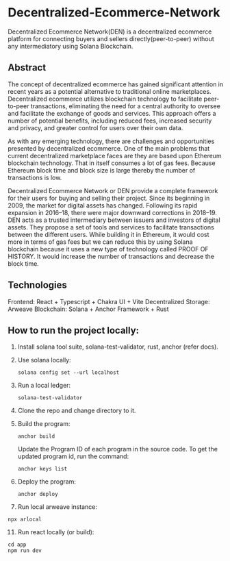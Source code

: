# Decentralized-Ecommerce-Network

Decentralized Ecommerce Network(DEN) is a decentralized ecommerce platform for connecting buyers and sellers directly(peer-to-peer) without any intermediatory using Solana Blockchain.

## Abstract

The concept of decentralized ecommerce has gained significant attention in recent years
as a potential alternative to traditional online marketplaces. Decentralized ecommerce
utilizes blockchain technology to facilitate peer-to-peer transactions, eliminating the need
for a central authority to oversee and facilitate the exchange of goods and services. This
approach offers a number of potential benefits, including reduced fees, increased security
and privacy, and greater control for users over their own data.

As with any emerging technology, there are challenges and opportunities presented by
decentralized ecommerce. One of the main problems that current decentralized
marketplace faces are they are based upon Ethereum blockchain technology. That in itself
consumes a lot of gas fees. Because Ethereum block time and block size is large thereby
the number of transactions is low.

Decentralized Ecommerce Network or DEN provide a complete framework for their users for
buying and selling their project. Since its beginning in 2009, the market for digital assets
has changed. Following its rapid expansion in 2016–18, there were major downward
corrections in 2018–19. DEN acts as a trusted intermediary between issuers and
investors of digital assets. They propose a set of tools and services to facilitate
transactions between the different users. While building it in Ethereum, it would cost more in terms of
gas fees but we can reduce this by using Solana blockchain because it uses a new type of
technology called PROOF OF HISTORY. It would increase the number of transactions
and decrease the block time.

## Technologies

Frontend: React + Typescript + Chakra UI + Vite
Decentralized Storage: Arweave
Blockchain: Solana + Anchor Framework + Rust

## How to run the project locally:

1. Install solana tool suite, solana-test-validator, rust, anchor (refer docs).
2. Use solana locally:

   ```
   solana config set --url localhost
   ```
4. Run a local ledger:

   ```
   solana-test-validator
   ```
6. Clone the repo and change directory to it.
7. Build the program:

   ```
   anchor build
   ```
   Update the Program ID of each program in the source code. To get the updated program id, run the command:

   ```
   anchor keys list
   ```
9. Deploy the program:

   ```
   anchor deploy
   ```
11. Run local arweave instance:
   
   ```
   npx arlocal
   ```
11. Run react locally (or build):
   ```
   cd app
   npm run dev
   ```
